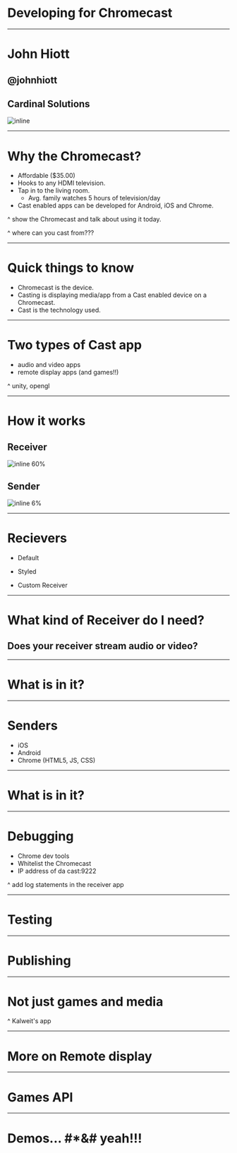 # Developing for Chromecast

---
# John Hiott
## @johnhiott
## Cardinal Solutions
![inline](https://raw.githubusercontent.com/thejohnhiott/io2016talk/master/cardinal_logo.png)

---
# Why the Chromecast?

- Affordable ($35.00)
- Hooks to any HDMI television.
- Tap in to the living room.
  - Avg. family watches 5 hours of television/day
- Cast enabled apps can be developed for Android, iOS and Chrome.

^ show the Chromecast and talk about using it today.

^ where can you cast from???

---
# Quick things to know

 - Chromecast is the device.
 - Casting is displaying media/app from a Cast enabled device on a Chromecast.
 - Cast is the technology used.

---

# Two types of Cast app

- audio and video apps
- remote display apps (and games!!)

^ unity, opengl

---

# How it works

## Receiver
![inline 60%](https://raw.githubusercontent.com/thejohnhiott/io2016talk/master/html5.jpeg)

## Sender
![inline 6%](http://storage.googleapis.com/ix_choosemuse/uploads/2016/02/android-logo.png)

---

# Recievers

- Default

- Styled

- Custom Receiver

---

# What kind of Receiver do I need?

## Does your receiver stream audio or video?

---

# What is in it?

---

# Senders

- iOS
- Android
- Chrome (HTML5, JS, CSS)

---

# What is in it?

---

# Debugging

- Chrome dev tools
- Whitelist the Chromecast
- IP address of da cast:9222

^ add log statements in the receiver app

---

# Testing

---

# Publishing

---

# Not just games and media

^ Kalweit's app

---

# More on Remote display

---

# Games API

---

# Demos... #*&# yeah!!!
